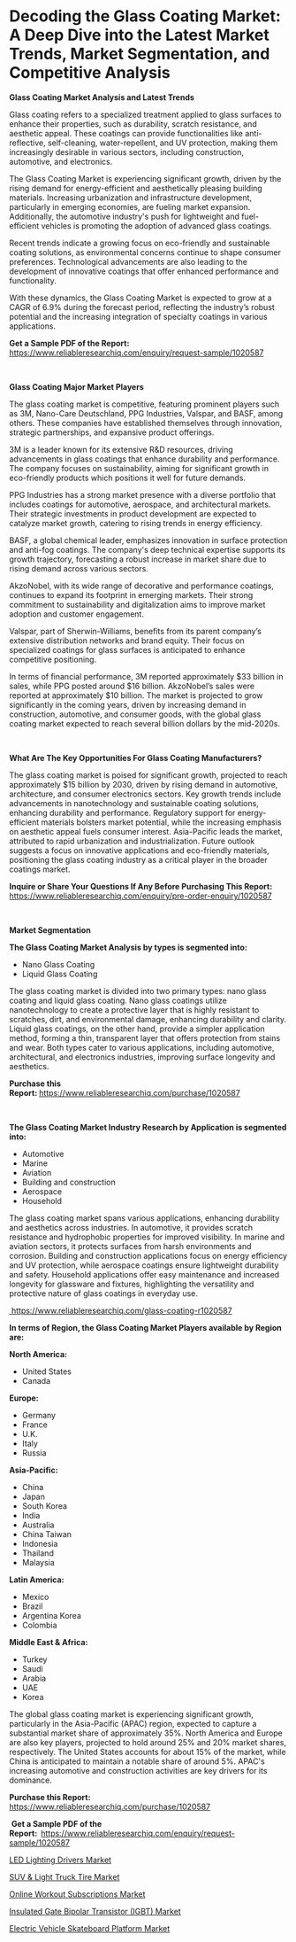 <p><h1>Decoding the Glass Coating Market: A Deep Dive into the Latest Market Trends, Market Segmentation, and Competitive Analysis</h1></p><p><strong>Glass Coating Market Analysis and Latest Trends</strong></p>
<p><p>Glass coating refers to a specialized treatment applied to glass surfaces to enhance their properties, such as durability, scratch resistance, and aesthetic appeal. These coatings can provide functionalities like anti-reflective, self-cleaning, water-repellent, and UV protection, making them increasingly desirable in various sectors, including construction, automotive, and electronics.</p><p>The Glass Coating Market is experiencing significant growth, driven by the rising demand for energy-efficient and aesthetically pleasing building materials. Increasing urbanization and infrastructure development, particularly in emerging economies, are fueling market expansion. Additionally, the automotive industry's push for lightweight and fuel-efficient vehicles is promoting the adoption of advanced glass coatings.</p><p>Recent trends indicate a growing focus on eco-friendly and sustainable coating solutions, as environmental concerns continue to shape consumer preferences. Technological advancements are also leading to the development of innovative coatings that offer enhanced performance and functionality. </p><p>With these dynamics, the Glass Coating Market is expected to grow at a CAGR of 6.9% during the forecast period, reflecting the industry’s robust potential and the increasing integration of specialty coatings in various applications.</p></p>
<p><strong>Get a Sample PDF of the Report:&nbsp;</strong> <a href="https://www.reliableresearchiq.com/enquiry/request-sample/1020587?utm_campaign=1144&utm_medium=2&utm_source=Github&utm_content=ia&utm_term=04122024&utm_id=glass-coating">https://www.reliableresearchiq.com/enquiry/request-sample/1020587</a></p>
<p>&nbsp;</p>
<p><strong>Glass Coating Major Market Players</strong></p>
<p><p>The glass coating market is competitive, featuring prominent players such as 3M, Nano-Care Deutschland, PPG Industries, Valspar, and BASF, among others. These companies have established themselves through innovation, strategic partnerships, and expansive product offerings. </p><p>3M is a leader known for its extensive R&D resources, driving advancements in glass coatings that enhance durability and performance. The company focuses on sustainability, aiming for significant growth in eco-friendly products which positions it well for future demands.</p><p>PPG Industries has a strong market presence with a diverse portfolio that includes coatings for automotive, aerospace, and architectural markets. Their strategic investments in product development are expected to catalyze market growth, catering to rising trends in energy efficiency.</p><p>BASF, a global chemical leader, emphasizes innovation in surface protection and anti-fog coatings. The company's deep technical expertise supports its growth trajectory, forecasting a robust increase in market share due to rising demand across various sectors.</p><p>AkzoNobel, with its wide range of decorative and performance coatings, continues to expand its footprint in emerging markets. Their strong commitment to sustainability and digitalization aims to improve market adoption and customer engagement.</p><p>Valspar, part of Sherwin-Williams, benefits from its parent company’s extensive distribution networks and brand equity. Their focus on specialized coatings for glass surfaces is anticipated to enhance competitive positioning.</p><p>In terms of financial performance, 3M reported approximately $33 billion in sales, while PPG posted around $16 billion. AkzoNobel’s sales were reported at approximately $10 billion. The market is projected to grow significantly in the coming years, driven by increasing demand in construction, automotive, and consumer goods, with the global glass coating market expected to reach several billion dollars by the mid-2020s.</p></p>
<p>&nbsp;</p>
<p><strong>What Are The Key Opportunities For Glass Coating Manufacturers?</strong></p>
<p><p>The glass coating market is poised for significant growth, projected to reach approximately $15 billion by 2030, driven by rising demand in automotive, architecture, and consumer electronics sectors. Key growth trends include advancements in nanotechnology and sustainable coating solutions, enhancing durability and performance. Regulatory support for energy-efficient materials bolsters market potential, while the increasing emphasis on aesthetic appeal fuels consumer interest. Asia-Pacific leads the market, attributed to rapid urbanization and industrialization. Future outlook suggests a focus on innovative applications and eco-friendly materials, positioning the glass coating industry as a critical player in the broader coatings market.</p></p>
<p><strong>Inquire or Share Your Questions If Any Before Purchasing This Report:</strong> <a href="https://www.reliableresearchiq.com/enquiry/pre-order-enquiry/1020587?utm_campaign=1144&utm_medium=2&utm_source=Github&utm_content=ia&utm_term=04122024&utm_id=glass-coating">https://www.reliableresearchiq.com/enquiry/pre-order-enquiry/1020587</a></p>
<p>&nbsp;</p>
<p><strong>Market Segmentation</strong></p>
<p><strong>The Glass Coating Market Analysis by types is segmented into:</strong></p>
<p><ul><li>Nano Glass Coating</li><li>Liquid Glass Coating</li></ul></p>
<p><p>The glass coating market is divided into two primary types: nano glass coating and liquid glass coating. Nano glass coatings utilize nanotechnology to create a protective layer that is highly resistant to scratches, dirt, and environmental damage, enhancing durability and clarity. Liquid glass coatings, on the other hand, provide a simpler application method, forming a thin, transparent layer that offers protection from stains and wear. Both types cater to various applications, including automotive, architectural, and electronics industries, improving surface longevity and aesthetics.</p></p>
<p><strong>Purchase this Report:&nbsp;</strong><a href="https://www.reliableresearchiq.com/purchase/1020587?utm_campaign=1144&utm_medium=2&utm_source=Github&utm_content=ia&utm_term=04122024&utm_id=glass-coating">https://www.reliableresearchiq.com/purchase/1020587</a></p>
<p>&nbsp;</p>
<p><strong>The Glass Coating Market Industry Research by Application is segmented into:</strong></p>
<p><ul><li>Automotive</li><li>Marine</li><li>Aviation</li><li>Building and construction</li><li>Aerospace</li><li>Household</li></ul></p>
<p><p>The glass coating market spans various applications, enhancing durability and aesthetics across industries. In automotive, it provides scratch resistance and hydrophobic properties for improved visibility. In marine and aviation sectors, it protects surfaces from harsh environments and corrosion. Building and construction applications focus on energy efficiency and UV protection, while aerospace coatings ensure lightweight durability and safety. Household applications offer easy maintenance and increased longevity for glassware and fixtures, highlighting the versatility and protective nature of glass coatings in everyday use.</p></p>
<p><a href="https://www.reliableresearchiq.com/glass-coating-r1020587?utm_campaign=1144&utm_medium=2&utm_source=Github&utm_content=ia&utm_term=04122024&utm_id=glass-coating">&nbsp;https://www.reliableresearchiq.com/glass-coating-r1020587</a></p>
<p><strong>In terms of Region, the Glass Coating Market Players available by Region are:</strong></p>
<p>
    <p> <strong> North America: </strong>
        <ul>
            <li>United States</li>
            <li>Canada</li>
        </ul>
        </p> 
    <p> <strong> Europe: </strong>
        <ul>
            <li>Germany</li>
            <li>France</li>
            <li>U.K.</li>
            <li>Italy</li>
            <li>Russia</li>
        </ul>
        </p> 
    <p> <strong> Asia-Pacific: </strong>
        <ul>
            <li>China</li>
            <li>Japan</li>
            <li>South Korea</li>
            <li>India</li>
            <li>Australia</li>
            <li>China Taiwan</li>
            <li>Indonesia</li>
            <li>Thailand</li>
            <li>Malaysia</li>
        </ul>
        </p> 
    <p> <strong> Latin America: </strong>
        <ul>
            <li>Mexico</li>
            <li>Brazil</li>
            <li>Argentina Korea</li>
            <li>Colombia</li>
        </ul>
        </p> 
    <p> <strong> Middle East & Africa: </strong>
        <ul>
            <li>Turkey</li>
            <li>Saudi</li>
            <li>Arabia</li>
            <li>UAE</li>
            <li>Korea</li>
        </ul>
    </p>
    </p>
<p><p>The global glass coating market is experiencing significant growth, particularly in the Asia-Pacific (APAC) region, expected to capture a substantial market share of approximately 35%. North America and Europe are also key players, projected to hold around 25% and 20% market shares, respectively. The United States accounts for about 15% of the market, while China is anticipated to maintain a notable share of around 5%. APAC's increasing automotive and construction activities are key drivers for its dominance.</p></p>
<p><strong>Purchase this Report: </strong><a href="https://www.reliableresearchiq.com/purchase/1020587?utm_campaign=1144&utm_medium=2&utm_source=Github&utm_content=ia&utm_term=04122024&utm_id=glass-coating">https://www.reliableresearchiq.com/purchase/1020587</a></p>
<p>&nbsp;<strong>Get a Sample PDF of the Report:&nbsp;&nbsp;</strong><a href="https://www.reliableresearchiq.com/enquiry/request-sample/1020587?utm_campaign=1144&utm_medium=2&utm_source=Github&utm_content=ia&utm_term=04122024&utm_id=glass-coating">https://www.reliableresearchiq.com/enquiry/request-sample/1020587</a></p>
<p><strong></strong></p>
<p><p><a href="https://github.com/arvelm4nthig/Market-Research-Report-List-1/blob/main/led-lighting-drivers-market.md?utm_campaign=1144&utm_medium=2&utm_source=Github&utm_content=ia&utm_term=04122024&utm_id=glass-coating">LED Lighting Drivers Market</a></p><p><a href="https://issuu.com/reportprime-2/docs/suv-light-truck-tire-market-size-2030.pptx?utm_campaign=1144&utm_medium=2&utm_source=Github&utm_content=ia&utm_term=04122024&utm_id=glass-coating">SUV & Light Truck Tire Market</a></p><p><a href="https://www.linkedin.com/pulse/online-workout-subscriptions-market-overview-components-application-sdy7e?utm_campaign=1144&utm_medium=2&utm_source=Github&utm_content=ia&utm_term=04122024&utm_id=glass-coating">Online Workout Subscriptions Market</a></p><p><a href="https://github.com/AlisaRowe24/Market-Research-Report-List-1/blob/main/insulated-gate-bipolar-transistor-igbt-market.md?utm_campaign=1144&utm_medium=2&utm_source=Github&utm_content=ia&utm_term=04122024&utm_id=glass-coating">Insulated Gate Bipolar Transistor (IGBT) Market</a></p><p><a href="https://www.linkedin.com/pulse/market-demand-revenue-electric-vehicle-skateboard-platform-su96e?utm_campaign=1144&utm_medium=2&utm_source=Github&utm_content=ia&utm_term=04122024&utm_id=glass-coating">Electric Vehicle Skateboard Platform Market</a></p></p>